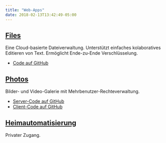 ```yaml
---
title: "Web-Apps"
date: 2018-02-13T13:42:49-05:00
---
```


## [Files](https://fimatas.de/Files/)
Eine Cloud-basierte Dateiverwaltung. Unterstützt einfaches kolaboratives Editieren von Text. Ermöglicht Ende-zu-Ende Verschlüsselung.

* [Code auf GitHub](https://github.com/mfis/Files/)

## [Photos](https://fimatas.de/Photos/)
Bilder- und Video-Galerie mit Mehrbenutzer-Rechteverwaltung.

* [Server-Code auf GitHub](https://github.com/mfis/Photos)  
* [Client-Code auf GitHub](https://github.com/mfis/PhotosClient)

## [Heimautomatisierung](https://ccu.fimatas.de/start/)
Privater Zugang.